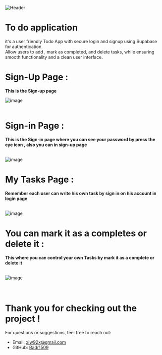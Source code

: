 ![Header](https://github.com/user-attachments/assets/e373e9b9-923b-4ad5-8c40-84c2e2d3d3d1)


# To do application 

it's a user friendly Todo App with secure login and signup using Supabase for authentication.<br/>
Allow users to add , mark as completed, and delete tasks, while ensuring smooth functionality and a clean user interface.

# Sign-Up Page :
<strong>This is the Sign-up page</strong><br/>

![image](https://github.com/user-attachments/assets/70e18169-c07e-4b5e-8162-10419ba27294)
<br/>
<br/>
# Sign-in Page : 
<strong>This is the Sign-in page where you can see your password by press the eye icon , also you can in sign-up page</strong><br/>
<br/>

![image](https://github.com/user-attachments/assets/3cdc2698-238d-412d-8266-c0f8da159a4e)
# My Tasks Page : 
<strong>Remember each user can write his own task by sign in on his account in login page </strong><br/>
<br/>


![image](https://github.com/user-attachments/assets/7ee94554-0c55-46ac-8b0d-e6553a3ac21f)
# You can mark it as a completes or delete it : 
<strong>This where you can control your own Tasks by mark it as a complete or delete it </strong><br/>
<br/>

![image](https://github.com/user-attachments/assets/3f2e26a2-d780-487f-a4d6-c81524818537)
<br/>
<br/>
<br/>

# Thank you for checking out the project !
For questions or suggestions, feel free to reach out:
- Email: xiw92x@gmail.com
- GitHub: [Badr1509](https://github.com/Badr1509)








